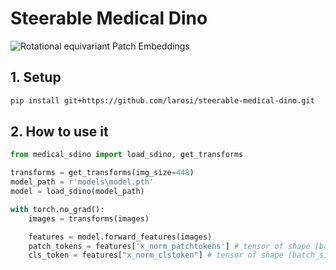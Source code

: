 # Steerable Medical Dino

![Rotational equivariant Patch Embeddings](https://raw.githubusercontent.com/larosi/steerable-medical-dino/main/docs/sdino-rotation_equivariant.gif)

## 1. Setup

```bash
pip install git+https://github.com/larosi/steerable-medical-dino.git
```

## 2. How to use it
```python
from medical_sdino import load_sdino, get_transforms

transforms = get_transforms(img_size=448)
model_path = r'models\model.pth'
model = load_sdino(model_path)

with torch.no_grad():
    images = transforms(images)

    features = model.forward_features(images)
    patch_tokens = features['x_norm_patchtokens'] # tensor of shape [batch_size, number_of_patches, 768]
    cls_token = features["x_norm_clstoken"] # tensor of shape [batch_size, 768])
```